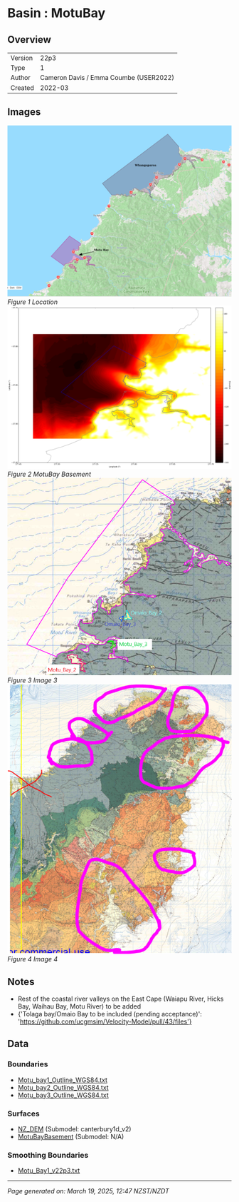 # Basin : MotuBay

## Overview
|         |                     |
|---------|---------------------|
| Version | 22p3           |
| Type    | 1        |
| Author  | Cameron Davis / Emma Coumbe (USER2022)            |
| Created | 2022-03           |


## Images
![](../images/basins/motubay_whangaparoa.png)
*Figure 1 Location*
![](../images/basins/motubay_basement.png)
*Figure 2 MotuBay Basement*
![](../images/basins/moturiver_extended_outline.png)
*Figure 3 Image 3*
![](../images/basins/eastcape_coastal_river_valleys.png)
*Figure 4 Image 4*

## Notes
- Rest of the coastal river valleys on the East Cape (Waiapu River, Hicks Bay, Waihau Bay, Motu River) to be added
- {'Tolaga bay/Omaio Bay to be included (pending acceptance)': 'https://github.com/ucgmsim/Velocity-Model/pull/43/files'}

## Data
### Boundaries
- [Motu_bay1_Outline_WGS84.txt](../../velocity_modelling/Data/Basins/East_Cape/v22p3/Motu_bay1_Outline_WGS84.txt)
- [Motu_bay2_Outline_WGS84.txt](../../velocity_modelling/Data/Basins/East_Cape/v22p3/Motu_bay2_Outline_WGS84.txt)
- [Motu_bay3_Outline_WGS84.txt](../../velocity_modelling/Data/Basins/East_Cape/v22p3/Motu_bay3_Outline_WGS84.txt)

### Surfaces
- [NZ_DEM](../../velocity_modelling/Data/DEM/NZ_DEM_HD.in) (Submodel: canterbury1d_v2)
- [MotuBayBasement](../../velocity_modelling/Data/Basins/East_Cape/v22p3/Motu_river_Surface_Export.in) (Submodel: N/A)

### Smoothing Boundaries
- [Motu_Bay1_v22p3.txt](../../velocity_modelling/Data/Boundaries/Smoothing/Motu_Bay1_v22p3.txt)

---
*Page generated on: March 19, 2025, 12:47 NZST/NZDT*
